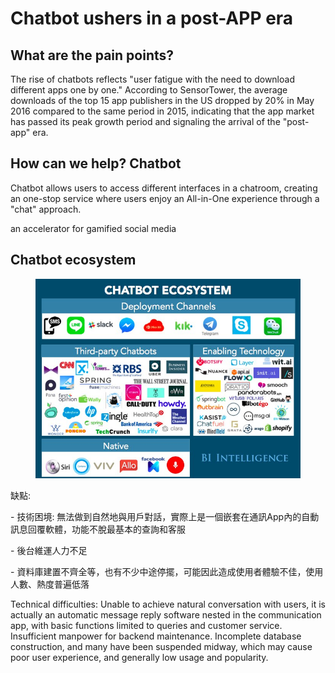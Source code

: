 # Chatbot ushers in a post-APP era

## What are the pain points?

The rise of chatbots reflects "user fatigue with the need to download different apps one by one." According to SensorTower, the average downloads of the top 15 app publishers in the US dropped by 20% in May 2016 compared to the same period in 2015, indicating that the app market has passed its peak growth period and signaling the arrival of the "post-app" era.

## How can we help? Chatbot&#x20;

Chatbot allows users to access different interfaces in a chatroom, creating an one-stop service where users enjoy an All-in-One experience through a "chat" approach.

an accelerator for gamified social media

## Chatbot ecosystem

<figure><img src=".gitbook/assets/chatbox ecosystem (1).jpg" alt=""><figcaption></figcaption></figure>

缺點:&#x20;

\- 技術困境: 無法做到自然地與用戶對話，實際上是一個嵌套在通訊App內的自動訊息回覆軟體，功能不脫最基本的查詢和客服

\- 後台維運人力不足

\- 資料庫建置不齊全等，也有不少中途停擺，可能因此造成使用者體驗不佳，使用人數、熱度普遍低落

Technical difficulties: Unable to achieve natural conversation with users, it is actually an automatic message reply software nested in the communication app, with basic functions limited to queries and customer service. Insufficient manpower for backend maintenance. Incomplete database construction, and many have been suspended midway, which may cause poor user experience, and generally low usage and popularity.

